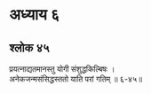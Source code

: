 # अध्याय ६

## श्लोक ४५

प्रयत्नाद्यतमानस्तु योगी संशुद्धकिल्बिषः ।<br>अनेकजन्मसंसिद्धस्ततो याति परां गतिम् ॥ ६-४५॥<br><br>

